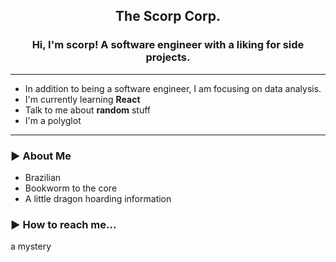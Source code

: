 <h2 align="center">The Scorp Corp.</h2> 
<h3 align="center">Hi, I'm scorp! A software engineer with a liking for side projects.</h3>

---

  - In addition to being a software engineer, I am focusing on data analysis.
  - I'm currently learning **React**
  - Talk to me about **random** stuff
  - I'm a polyglot

---
### ► About Me
  - Brazilian
  - Bookworm to the core
  - A little dragon hoarding information

### ► How to reach me... 
  a mystery 
